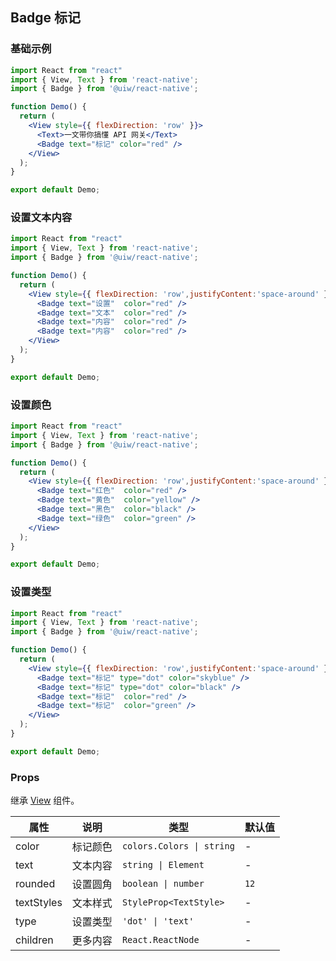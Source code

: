 Badge 标记
---


### 基础示例


```jsx mdx:preview&background=#bebebe29
import React from "react"
import { View, Text } from 'react-native';
import { Badge } from '@uiw/react-native';

function Demo() {
  return (
    <View style={{ flexDirection: 'row' }}>
      <Text>一文带你搞懂 API 网关</Text>
      <Badge text="标记" color="red" />
    </View>
  );
}

export default Demo;

```
### 设置文本内容


```jsx mdx:preview&background=#bebebe29
import React from "react"
import { View, Text } from 'react-native';
import { Badge } from '@uiw/react-native';

function Demo() {
  return (
    <View style={{ flexDirection: 'row',justifyContent:'space-around' }}>
      <Badge text="设置"  color="red" />
      <Badge text="文本"  color="red" />
      <Badge text="内容"  color="red" />
      <Badge text="内容"  color="red" />
    </View>
  );
}

export default Demo;

```

### 设置颜色

```jsx mdx:preview&background=#bebebe29
import React from "react"
import { View, Text } from 'react-native';
import { Badge } from '@uiw/react-native';

function Demo() {
  return (
    <View style={{ flexDirection: 'row',justifyContent:'space-around' }}>
      <Badge text="红色"  color="red" />
      <Badge text="黄色"  color="yellow" />
      <Badge text="黑色"  color="black" />
      <Badge text="绿色"  color="green" />
    </View>
  );
}

export default Demo;

```
### 设置类型


```jsx mdx:preview&background=#bebebe29
import React from "react"
import { View, Text } from 'react-native';
import { Badge } from '@uiw/react-native';

function Demo() {
  return (
    <View style={{ flexDirection: 'row',justifyContent:'space-around' }}>
      <Badge text="标记" type="dot" color="skyblue" />
      <Badge text="标记" type="dot" color="black" />
      <Badge text="标记"  color="red" />
      <Badge text="标记"  color="green" />
    </View>
  );
}

export default Demo;

```

### Props

继承 [View](https://facebook.github.io/react-native/docs/view#props) 组件。

| 属性 | 说明 | 类型 | 默认值 |
| --- | --- | --- | --- |
| color | 标记颜色 | `colors.Colors \| string` | - |
| text | 文本内容 | `string \| Element` | - |
| rounded | 设置圆角 | `boolean \| number` | `12` |
| textStyles | 文本样式 | `StyleProp<TextStyle>` | - |
| type | 设置类型 | `'dot' \| 'text'` | - |
| children | 更多内容 | `React.ReactNode` | - |
